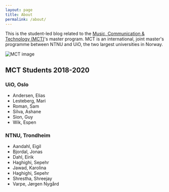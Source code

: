 ```yaml
---
layout: page
title: About
permalink: /about/
---
```


This is the student-led blog related to the [Music, Communication & Technology (MCT)](https://www.uio.no/english/studies/programmes/mct-master/)'s master program. MCT is an international, joint master's programme between NTNU and UiO, the two largest universities in Norway.

![MCT image](/assets/img/mct-master-630.jpg "MCT image")

## MCT Students 2018-2020

### UiO, Oslo

* Andersen, Elias
* Lesteberg, Mari
* Roman, Sam
* Silva, Ashane
* Sion, Guy
* Wik, Espen

### NTNU, Trondheim

* Aandahl, Eigil
* Bjordal, Jonas
* Dahl, Eirik
* Haghighi, Sepehr
* Jawad, Karolina
* Haghighi, Sepehr
* Shrestha, Shreejay
* Varpe, Jørgen Nygård

<!--

Documentation on Jekyll and template:

This is the base Jekyll theme. You can find out more info about customizing your Jekyll theme, as well as basic Jekyll usage documentation at [jekyllrb.com](https://jekyllrb.com/)

You can find the source code for Minima at GitHub:
[jekyll][jekyll-organization] /
[minima](https://github.com/jekyll/minima)

You can find the source code for Jekyll at GitHub:
[jekyll][jekyll-organization] /
[jekyll](https://github.com/jekyll/jekyll)


[jekyll-organization]: https://github.com/jekyll

-->
